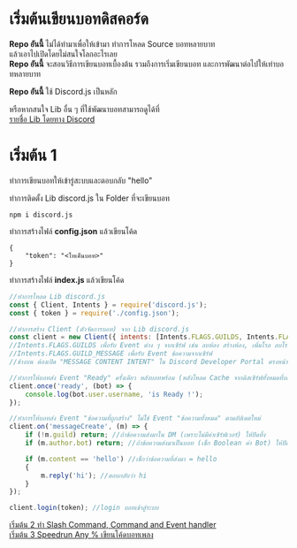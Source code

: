 ﻿# เริ่มต้นเขียนบอทดิสคอร์ด

**Repo อันนี้** ไม่ได้ทำมาเพื่อให้เข้ามา ทำการโหลด Source บอทหลายบาท<br/>
แล้วเอาไปเปิดโดยไม่สนใจโลกอะไรเลย<br/>
**Repo อันนี้** จะสอนวิธีการเขียนบอทเบื้องต้น รวมถึงการเริ่มเขียนบอท และการพัฒนาต่อไปให้เท่าบอทหลายบาท

**Repo อันนี้** ใช้ Discord.js เป็นหลัก

หรือหากสนใจ Lib อื่น ๆ ที่ใช้พัฒนาบอทสามารถดูได้ที่<br/>
[รายชื่อ Lib โดยทาง Discord](https://discord.com/developers/docs/topics/community-resources)

# เริ่มต้น 1

ทำการเขียนบอทให้เข้ารู่สะบบและตอบกลับ "hello"

ทำการติดตั้ง Lib discord.js ใน Folder ที่จะเขียนบอท

```
npm i discord.js
```

ทำการสร้างไฟล์ **config.json** แล้วเขียนโค้ด

```
{
	"token": "<โทเค็นบอท>"
}
```

ทำการสร้างไฟล์ **index.js** แล้วเขียนโค้ด

```js
//ทำการโหลด Lib discord.js
const { Client, Intents } = require('discord.js');
const { token } = require('./config.json');

//ทำการสร้าง Client (ตัวจัดการบอท) จาก Lib discord.js
const client = new Client({ intents: [Intents.FLAGS.GUILDS, Intents.FLAGS.GUILD_MESSAGES] });
//Intents.FLAGS.GUILDS เพื่อรับ Event ต่าง ๆ จากเซิร์ฟ เช่น ลบห้อง สร้างห้อง, เพิ่มโรล ลบโรล, ใส่อำนาจ ลดอำนาจ
//Intents.FLAGS.GUILD_MESSAGE เพื่อรับ Event ข้อความจากเซิร์ฟ
//ข้างบน ต้องเปิด "MESSAGE CONTENT INTENT" ใน Discord Developer Portal ตรงหน้าเมนูบอทเรา (ที่รับ Token มา)

//ทำการให้บอทส่ง Event "Ready" ครั้งเดียว หลังบอทพร้อม (หลังโหลด Cache จากดิสเซิร์ฟทั้งหมดที่บอทใช้งาน)
client.once('ready', (bot) => {
    console.log(bot.user.username, 'is Ready !');
});

//ทำการให้บอทส่ง Event "ข้อความที่ถูกสร้าง" ไม่ใช่ Event "ข้อความทั้งหมด" ตามอัปเดตใหม่
client.on('messageCreate', (m) => {
    if (!m.guild) return; //ถ้าข้อความส่งมาใน DM (เพราะไม่มีค่าเซิร์ฟเวอร์) ให้ปัดทิ้ง
    if (m.author.bot) return; //ถ้าข้อความส่งมาเป็นบอท (เช็ก Boolean ค่า Bot) ให้ปัดทิ้ง

    if (m.content == 'hello') //เช็กว่าข้อความที่ส่งมา = hello
    {
        m.reply('hi'); //ตอบกลับว่า hi
    }
});

client.login(token); //login บอทเข้าสู่ระบบ
```

[เริ่มต้น 2 ทำ Slash Command, Command and Event handler](https://github.com/manybaht/manybaht-music/tree/main/example2)<br/>
[เริ่มต้น 3 Speedrun Any % เขียนโค้ดบอทเพลง](https://github.com/manybaht/manybaht-music/tree/main/example3)<br/>
